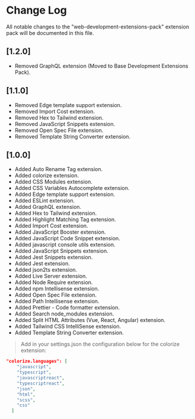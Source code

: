 # Change Log

All notable changes to the "web-development-extensions-pack" extension pack will be documented in this file.

## [1.2.0]

- Removed GraphQL extension (Moved to Base Development Extensions Pack).

## [1.1.0]

- Removed Edge template support extension.
- Removed Import Cost extension.
- Removed Hex to Tailwind extension.
- Removed JavaScript Snippets extension.
- Removed Open Spec File extension.
- Removed Template String Converter extension.

## [1.0.0]

- Added Auto Rename Tag extension.
- Added colorize extension.
- Added CSS Modules extension.
- Added CSS Variables Autocomplete extension.
- Added Edge template support extension.
- Added ESLint extension.
- Added GraphQL extension.
- Added Hex to Tailwind extension.
- Added Highlight Matching Tag extension.
- Added Import Cost extension.
- Added JavaScript Booster extension.
- Added JavaScript Code Snippet extension.
- Added javascript console utils extension.
- Added JavaScript Snippets extension.
- Added Jest Snippets extension.
- Added Jest extension.
- Added json2ts extension.
- Added Live Server extension.
- Added Node Require extension.
- Added npm Intellisense extension.
- Added Open Spec File extension.
- Added Path Intellisense extension.
- Added Prettier - Code formatter extension.
- Added Search node_modules extension.
- Added Split HTML Attributes (Vue, React, Angular) extension.
- Added Tailwind CSS IntelliSense extension.
- Added Template String Converter extension.

> Add in your settings.json the configuration below for the colorize extension:

```json
"colorize.languages": [
    "javascript",
    "typescript",
    "javascriptreact",
    "typescriptreact",
    "json",
    "html",
    "scss",
    "css"
  ]
```
